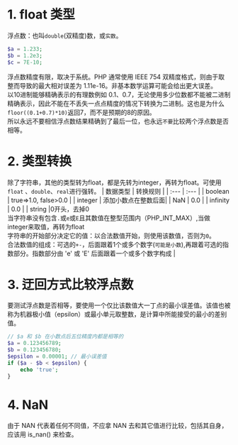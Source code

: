 # 1. float 类型
浮点数：也叫`double`(双精度)数，或`实数`。
```php
$a = 1.233;
$b = 1.2e3;
$c = 7E-10;
```
浮点数精度有限，取决于系统。PHP 通常使用 IEEE 754 双精度格式，则由于取整而导致的最大相对误差为 1.11e-16。非基本数学运算可能会给出更大误差。<br>
以10进制能够精确表示的有理数例如 0.1、0.7，无论使用多少位数都不能被二进制精确表示，因此不能在不丢失一点点精度的情况下转换为二进制。这也是为什么`floor((0.1+0.7)*10)`返回7，而不是预期的8的原因。<br>
所以永远不要相信浮点数结果精确到了最后一位，也永远`不要`比较两个浮点数是否相等。

# 2. 类型转换
除了字符串，其他的类型转为float，都是先转为integer，再转为float。可使用`float` 、`double`、`real`进行强转。
| 数据类型 | 转换规则 |
| :--- | :--- |
| boolean | true=&gt;1.0, false&gt;0.0 |
| integer | 添加小数点在整数后面|
| NaN | 0.0 |
| infinity | 0.0 |
| string |0开头，去掉0<br> 当字符串没有包含`.`或`e`或`E`且其数值在整型范围内（PHP_INT_MAX）,当做integer来取值，再转为float<br>字符串的开始部分决定它的值：以合法数值开始，则使用该数值，否则为`0`。<br>合法数值的组成：可选的`+-`，后面跟着1个或多个数字(`可能是小数`),再跟着可选的指数部分。指数部分由 'e' 或 'E' 后面跟着一个或多个数字构成 |

# 3. 迂回方式比较浮点数
要测试浮点数是否相等，要使用一个仅比该数值大一丁点的最小误差值。该值也被称为机器极小值（epsilon）或最小单元取整数，是计算中所能接受的最小的差别值。
```php
// $a 和 $b 在小数点后五位精度内都是相等的
$a = 0.123456789;
$b = 0.123456780;
$epsilon = 0.00001; // 最小误差值
if ($a - $b < $epsilon) {
    echo 'true';
}
```

# 4. NaN
由于 NAN 代表着任何不同值，不应拿 NAN 去和其它值进行比较，包括其自身，应该用 is_nan() 来检查。